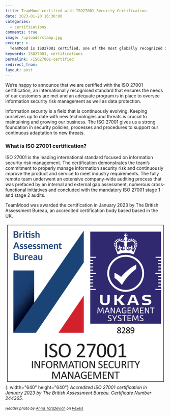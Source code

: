 ```yaml
---
title: TeamMood certified with ISO27001 Security Certification
date: 2023-01-20 16:30:00
categories:
  - certifications
comments: true
image: /uploads/stamp.jpg
excerpt: >-
  TeamMood is ISO27001 certified, one of the most globally recognized information security standards.
keywords: ISO27001, certifications
permalink: /ISO27001-certified
redirect_from:
layout: post
---
```


We’re happy to announce that we are certified with the ISO 27001 certification, an internationally recognised standard that ensures the needs of our customers are met and an adequate program is in place to oversee information security risk management as well as data protection.

Information security is a field that is continuously evolving. Keeping ourselves up to date with new technologies and threats is crucial to maintaining and growing our business. The ISO 27001 gives us a strong foundation in security policies, processes and procedures to support our continuous adaptation to new threats. 

### What is ISO 27001 certification?

ISO 27001 is the leading international standard focused on information security risk management. The certification demonstrates the team’s commitment to properly manage information security risk and continuously improve the product and service to meet industry requirements. The fully remote team underwent an extensive company-wide auditing process that was prefaced by an internal and external gap assessment, numerous cross-functional initiatives and concluded with the mandatory ISO 27001 stage 1 and stage 2 audits.

TeamMood was awarded the certification in January 2023 by The British Assessment Bureau, an accredited certification body based based in the UK.

![](/uploads/ISO27001_certification.png){: width="640" height="640"}
*Accredited ISO 27001 certification in January 2023 by The British Assessment Bureau. Certificate Number 244365.*

<small><em>Header photo by <a target="_blank" rel="noopener" href="https://www.pexels.com/fr-fr/@anntarazevich/">Anna Tarazevich</a>&nbsp;on <a target="_blank" rel="noopener" href="https://www.pexels.com/fr-fr/photo/piece-d-echecs-doree-et-noire-5425648/">Pexels</a></em></small>
